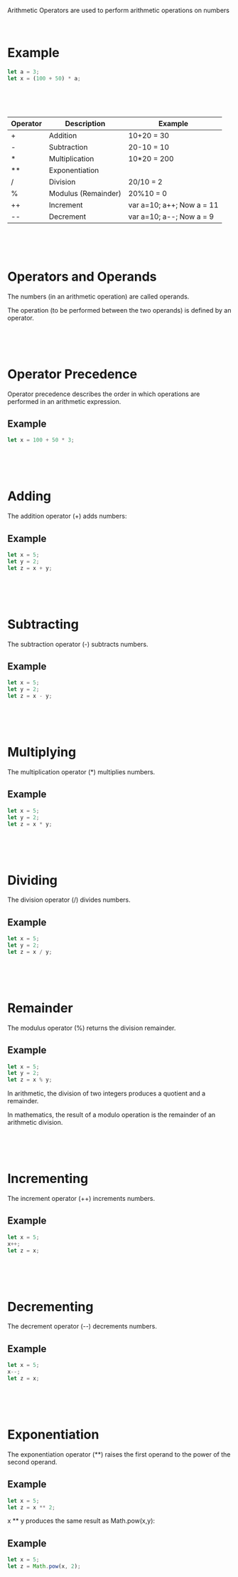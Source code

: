 Arithmetic Operators are used to perform arithmetic operations on numbers

&nbsp;

# Example

```js
let a = 3;
let x = (100 + 50) * a;
```

&nbsp;

&nbsp;

| Operator | Description         | Example                   |
| -------- | ------------------- | ------------------------- |
| +        | Addition            | 10+20 = 30                |
| -        | Subtraction         | 20-10 = 10                |
| \*       | Multiplication      | 10\*20 = 200              |
| \*\*     | Exponentiation      |
| /        | Division            | 20/10 = 2                 |
| %        | Modulus (Remainder) | 20%10 = 0                 |
| ++       | Increment           | var a=10; a++; Now a = 11 |
| --       | Decrement           | var a=10; a--; Now a = 9  |

&nbsp;

&nbsp;

# Operators and Operands

The numbers (in an arithmetic operation) are called operands.

The operation (to be performed between the two operands) is defined by an operator.

&nbsp;

&nbsp;

# Operator Precedence

Operator precedence describes the order in which operations are performed in an arithmetic expression.

## Example

```js
let x = 100 + 50 * 3;
```

&nbsp;

&nbsp;

# Adding

The addition operator (+) adds numbers:

## Example

```js
let x = 5;
let y = 2;
let z = x + y;
```

&nbsp;

&nbsp;

# Subtracting

The subtraction operator (-) subtracts numbers.

## Example

```js
let x = 5;
let y = 2;
let z = x - y;
```

&nbsp;

&nbsp;

# Multiplying

The multiplication operator (\*) multiplies numbers.

## Example

```js
let x = 5;
let y = 2;
let z = x * y;
```

&nbsp;

&nbsp;

# Dividing

The division operator (/) divides numbers.

## Example

```js
let x = 5;
let y = 2;
let z = x / y;
```

&nbsp;

&nbsp;

# Remainder

The modulus operator (%) returns the division remainder.

## Example

```js
let x = 5;
let y = 2;
let z = x % y;
```

In arithmetic, the division of two integers produces a quotient and a remainder.

In mathematics, the result of a modulo operation is the remainder of an arithmetic division.

&nbsp;

&nbsp;

# Incrementing

The increment operator (++) increments numbers.

## Example

```js
let x = 5;
x++;
let z = x;
```

&nbsp;

&nbsp;

# Decrementing

The decrement operator (--) decrements numbers.

## Example

```js
let x = 5;
x--;
let z = x;
```

&nbsp;

&nbsp;

# Exponentiation

The exponentiation operator (\*\*) raises the first operand to the power of the second operand.

## Example

```js
let x = 5;
let z = x ** 2;
```

x \*\* y produces the same result as Math.pow(x,y):

## Example

```js
let x = 5;
let z = Math.pow(x, 2);
```
